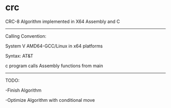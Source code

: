 # crc

CRC-8 Algorithm implemented in X64 Assembly and C


***************************************************************************


Calling Convention:


System V AMD64-GCC/Linux in x64 platforms


Syntax:
AT&T

c program calls 
Assembly functions from main


****************************************************************************


TODO:


-Finish Algorithm

-Optimize Algorithm with conditional move
